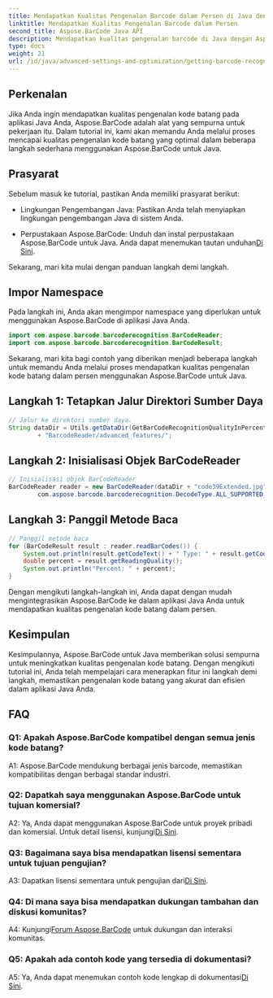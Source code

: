 ```yaml
---
title: Mendapatkan Kualitas Pengenalan Barcode dalam Persen di Java dengan Aspose.BarCode
linktitle: Mendapatkan Kualitas Pengenalan Barcode dalam Persen
second_title: Aspose.BarCode Java API
description: Mendapatkan kualitas pengenalan barcode di Java dengan Aspose.BarCode. Ikuti panduan langkah demi langkah kami untuk hasil optimal.
type: docs
weight: 21
url: /id/java/advanced-settings-and-optimization/getting-barcode-recognition-quality-percent/
---
```

## Perkenalan

Jika Anda ingin mendapatkan kualitas pengenalan kode batang pada aplikasi Java Anda, Aspose.BarCode adalah alat yang sempurna untuk pekerjaan itu. Dalam tutorial ini, kami akan memandu Anda melalui proses mencapai kualitas pengenalan kode batang yang optimal dalam beberapa langkah sederhana menggunakan Aspose.BarCode untuk Java.

## Prasyarat

Sebelum masuk ke tutorial, pastikan Anda memiliki prasyarat berikut:

- Lingkungan Pengembangan Java: Pastikan Anda telah menyiapkan lingkungan pengembangan Java di sistem Anda.

-  Perpustakaan Aspose.BarCode: Unduh dan instal perpustakaan Aspose.BarCode untuk Java. Anda dapat menemukan tautan unduhan[Di Sini](https://releases.aspose.com/barcode/java/).

Sekarang, mari kita mulai dengan panduan langkah demi langkah.

## Impor Namespace

Pada langkah ini, Anda akan mengimpor namespace yang diperlukan untuk menggunakan Aspose.BarCode di aplikasi Java Anda.

```java
import com.aspose.barcode.barcoderecognition.BarCodeReader;
import com.aspose.barcode.barcoderecognition.BarCodeResult;


```

Sekarang, mari kita bagi contoh yang diberikan menjadi beberapa langkah untuk memandu Anda melalui proses mendapatkan kualitas pengenalan kode batang dalam persen menggunakan Aspose.BarCode untuk Java.

## Langkah 1: Tetapkan Jalur Direktori Sumber Daya

```java
// Jalur ke direktori sumber daya.
String dataDir = Utils.getDataDir(GetBarCodeRecognitionQualityInPercent.class)
		+ "BarcodeReader/advanced_features/";
```

## Langkah 2: Inisialisasi Objek BarCodeReader

```java
// Inisialisasi objek BarCodeReader
BarCodeReader reader = new BarCodeReader(dataDir + "code39Extended.jpg",
		com.aspose.barcode.barcoderecognition.DecodeType.ALL_SUPPORTED_TYPES);
```

## Langkah 3: Panggil Metode Baca

```java
// Panggil metode baca
for (BarCodeResult result : reader.readBarCodes()) {
	System.out.println(result.getCodeText() + " Type: " + result.getCodeType());
	double percent = result.getReadingQuality();
	System.out.println("Percent: " + percent);
}
```

Dengan mengikuti langkah-langkah ini, Anda dapat dengan mudah mengintegrasikan Aspose.BarCode ke dalam aplikasi Java Anda untuk mendapatkan kualitas pengenalan kode batang dalam persen.

## Kesimpulan

Kesimpulannya, Aspose.BarCode untuk Java memberikan solusi sempurna untuk meningkatkan kualitas pengenalan kode batang. Dengan mengikuti tutorial ini, Anda telah mempelajari cara menerapkan fitur ini langkah demi langkah, memastikan pengenalan kode batang yang akurat dan efisien dalam aplikasi Java Anda.

## FAQ

### Q1: Apakah Aspose.BarCode kompatibel dengan semua jenis kode batang?

A1: Aspose.BarCode mendukung berbagai jenis barcode, memastikan kompatibilitas dengan berbagai standar industri.

### Q2: Dapatkah saya menggunakan Aspose.BarCode untuk tujuan komersial?

 A2: Ya, Anda dapat menggunakan Aspose.BarCode untuk proyek pribadi dan komersial. Untuk detail lisensi, kunjungi[Di Sini](https://purchase.aspose.com/buy).

### Q3: Bagaimana saya bisa mendapatkan lisensi sementara untuk tujuan pengujian?

A3: Dapatkan lisensi sementara untuk pengujian dari[Di Sini](https://purchase.aspose.com/temporary-license/).

### Q4: Di mana saya bisa mendapatkan dukungan tambahan dan diskusi komunitas?

 A4: Kunjungi[Forum Aspose.BarCode](https://forum.aspose.com/c/barcode/13) untuk dukungan dan interaksi komunitas.

### Q5: Apakah ada contoh kode yang tersedia di dokumentasi?

 A5: Ya, Anda dapat menemukan contoh kode lengkap di dokumentasi[Di Sini](https://reference.aspose.com/barcode/java/).